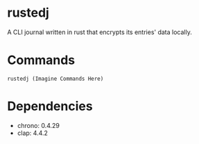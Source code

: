 # rustedj

A CLI journal written in rust that encrypts its entries' data locally.

# Commands

```rustedj (Imagine Commands Here)```

# Dependencies

- chrono: 0.4.29
- clap: 4.4.2
